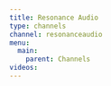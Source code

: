 ```yaml
---
title: Resonance Audio
type: channels
channel: resonanceaudio
menu:
  main:
    parent: Channels
videos:
---
```

